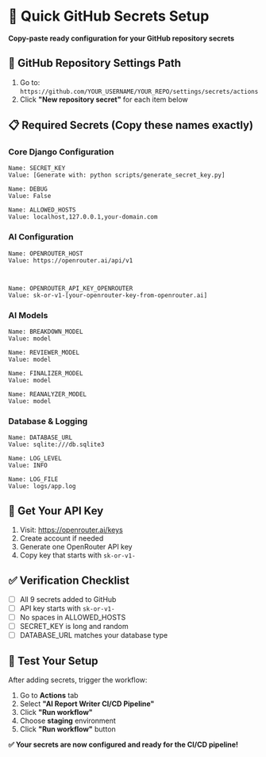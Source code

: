 # 🚀 Quick GitHub Secrets Setup

**Copy-paste ready configuration for your GitHub repository secrets**

## 🔧 GitHub Repository Settings Path
1. Go to: `https://github.com/YOUR_USERNAME/YOUR_REPO/settings/secrets/actions`
2. Click **"New repository secret"** for each item below

## 📋 Required Secrets (Copy these names exactly)

### Core Django Configuration
```
Name: SECRET_KEY
Value: [Generate with: python scripts/generate_secret_key.py]

Name: DEBUG
Value: False

Name: ALLOWED_HOSTS
Value: localhost,127.0.0.1,your-domain.com
```

### AI Configuration
```
Name: OPENROUTER_HOST
Value: https://openrouter.ai/api/v1



Name: OPENROUTER_API_KEY_OPENROUTER
Value: sk-or-v1-[your-openrouter-key-from-openrouter.ai]
```

### AI Models
```
Name: BREAKDOWN_MODEL
Value: model

Name: REVIEWER_MODEL
Value: model

Name: FINALIZER_MODEL
Value: model

Name: REANALYZER_MODEL
Value: model
```

### Database & Logging
```
Name: DATABASE_URL
Value: sqlite:///db.sqlite3

Name: LOG_LEVEL
Value: INFO

Name: LOG_FILE
Value: logs/app.log
```

## 🔑 Get Your API Key
1. Visit: https://openrouter.ai/keys
2. Create account if needed
3. Generate one OpenRouter API key
4. Copy key that starts with `sk-or-v1-`

## ✅ Verification Checklist
- [ ] All 9 secrets added to GitHub
- [ ] API key starts with `sk-or-v1-`
- [ ] No spaces in ALLOWED_HOSTS
- [ ] SECRET_KEY is long and random
- [ ] DATABASE_URL matches your database type

## 🧪 Test Your Setup
After adding secrets, trigger the workflow:
1. Go to **Actions** tab
2. Select **"AI Report Writer CI/CD Pipeline"**
3. Click **"Run workflow"**
4. Choose **staging** environment
5. Click **"Run workflow"** button

**✅ Your secrets are now configured and ready for the CI/CD pipeline!**

